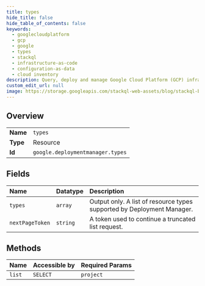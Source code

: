 ```yaml
---
title: types
hide_title: false
hide_table_of_contents: false
keywords:
  - googlecloudplatform
  - gcp
  - google
  - types
  - stackql
  - infrastructure-as-code
  - configuration-as-data
  - cloud inventory
description: Query, deploy and manage Google Cloud Platform (GCP) infrastructure and resources using SQL
custom_edit_url: null
image: https://storage.googleapis.com/stackql-web-assets/blog/stackql-blog-post-featured-image.png
---
```

  
    

## Overview
<table><tbody>
<tr><td><b>Name</b></td><td><code>types</code></td></tr>
<tr><td><b>Type</b></td><td>Resource</td></tr>
<tr><td><b>Id</b></td><td><code>google.deploymentmanager.types</code></td></tr>
</tbody></table>

## Fields
| Name | Datatype | Description |
|:-----|:---------|:------------|
| `types` | `array` | Output only. A list of resource types supported by Deployment Manager. |
| `nextPageToken` | `string` | A token used to continue a truncated list request. |
## Methods
| Name | Accessible by | Required Params |
|:-----|:--------------|:----------------|
| `list` | `SELECT` | `project` |
